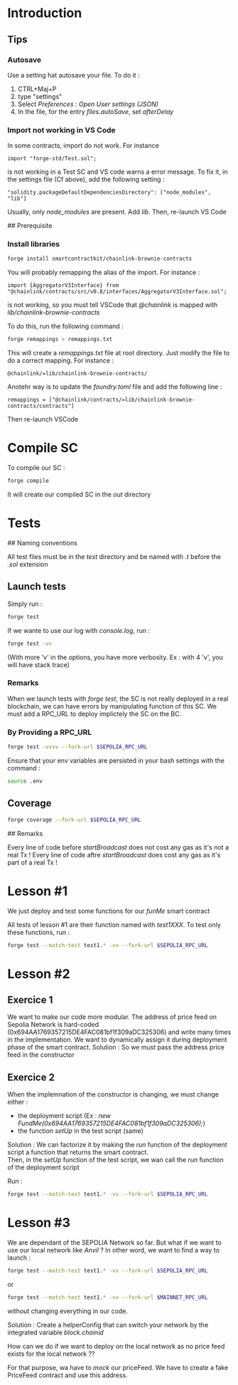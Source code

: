 # Introduction

## Tips

### Autosave

Use a setting hat autosave your file.
To do it : 

1) CTRL+Maj+P
2) type "settings"
3) Select _Preferences : Open User settings (JSON)_
4) In the file, for the entry _files.autoSave_, set _afterDelay_

### Import not working in VS Code

In some contracts, import do not work.
For instance 

```solidity
import "forge-std/Test.sol";
```

is not working in a Test SC and VS code warns a error message.
To fix it, in the settings file (Cf above), add the following setting : 

```
"solidity.packageDefaultDependenciesDirectory": ["node_modules", "lib"]
```

Usually, only _node_modules_ are present. Add _lib_.
Then, re-launch VS Code


## Prerequisite 

### Install libraries

```sh
forge install smartcontractkit/chainlink-brownie-contracts
```

You will probably remapping the alias of the import.
For instance : 

```solidity
import {AggregatorV3Interface} from "@chainlink/contracts/src/v0.8/interfaces/AggregatorV3Interface.sol";
```

is not working, so you must tell VSCode that _@chainlink_ is mapped with _lib/chainlink-brownie-contracts_

To do this, run the following command : 


```sh
forge remappings > remappings.txt
```

This will create a _remappings.txt_ file at root directory.
Just modify the file to do a correct mapping.
For instance : 

```
@chainlink/=lib/chainlink-brownie-contracts/
```

Anotehr way is to update the _foundry.toml_ file and add the following line : 

```
remappings = ["@chainlink/contracts/=lib/chainlink-brownie-contracts/contracts"]
```

Then re-launch VSCode

# Compile SC

To compile our SC : 

```sh
forge compile
```

It will create our compiled SC in the _out_ directory


# Tests

## Naming conventions

All test files must be in the _test_ directory and be named with _.t_ before the _.sol_ extension

## Launch tests

Simply run : 

```sh
forge test
```

If we wante to use our log with _console.log_, run : 

```sh
forge test -vv
```
(With more 'v' in the options, you have more verbosity. Ex : with 4 'v', you will have stack trace)
###  Remarks

When we launch tests with _forge test_, the SC is not really deployed in a real blockchain, we can have errors by manipulating function of this SC.
We must add a RPC_URL to deploy implictely the SC on the BC.

### By Providing a RPC_URL

```sh
forge test -vvvv --fork-url $SEPOLIA_RPC_URL
```

Ensure that your env variables are persisted in your bash settings with the command : 

```sh
source .env
```

## Coverage 

```sh
forge coverage --fork-url $SEPOLIA_RPC_URL
```

## Remarks 


Every line of code before _startBroadcast_ does not cost any gas as it's not a real Tx !
Every line of code aftre _startBroadcast_ does cost any gas as it's part of a real Tx !

# Lesson #1

We just deploy and test some functions for our _funMe_ smart contract

All tests of lesson #1 are their function named with _test1XXX_.
To test only these functions, run : 

```sh
forge test --match-test test1.* -vv --fork-url $SEPOLIA_RPC_URL
```


# Lesson #2

## Exercice 1
We want to make our code more modular. 
The address of price feed on Sepolia Network is hard-coded (0x694AA1769357215DE4FAC081bf1f309aDC325306) 
and write many times in the implementation.
We want to dynamically assign it during deployment phase of the smart contract.
Solution : So we must pass the address price feed in the constructor

## Exercice 2
When the implemnation of the constructor is changing, we must change either : 
 - the deployment script (Ex : _new FundMe(0x694AA1769357215DE4FAC081bf1f309aDC325306);_)
 - the function _setUp_ in the test script (same)

Solution : 
We can factorize it by making the _run_ function of the deployment script a function that returns the smart contract.<br>
Then, in the _setUp_ function of the test script, we wan call the _run_ function of the deployment script

Run : 

```sh
forge test --match-test test1.* -vv --fork-url $SEPOLIA_RPC_URL
```

# Lesson #3

We are dependant of the SEPOLIA Network so far.
But what if we want to use our local network like _Anvil_ ?
In other word, we want to find a way to launch : 

```sh
forge test --match-test test1.* -vv --fork-url $SEPOLIA_RPC_URL
```

or 

```sh
forge test --match-test test1.* -vv --fork-url $MAINNET_RPC_URL
```

without changing everything in our code.

Solution : Create a helperConfig that can switch your network 
by the integrated variable _block.chainid_

How can we do if we want to deploy on the local network as no price feed exists for the local network ??

For that purpose, wa have to _mock_ our priceFeed.
We have to create a fake PriceFeed contract and use this address.




















